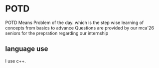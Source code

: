 # POTD

POTD Means Problem of the day. which is the step wise learning of concepts from basics to advance Questions are provided by our mca'26 seniors for the prepration regarding our internship

## language use
I use c++.

